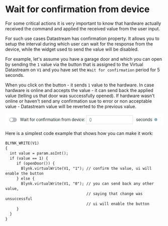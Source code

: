 # Wait for confirmation from device

For some critical actions it is very important to know that hardware actually received the command and applied the received value from the user input.

For such use cases Datastream has confirmation property. It allows you to setup the interval during which user can wait for the response from the device, while the widget used to send the value will be disabled.

For example, let's assume you have a garage door and which you can open by sending the `1` value via the button that is assigned to the Virtual Datastream on `V1` and you have set the `Wait for confirmation` period for 5 seconds.

When you click on the button - it sends `1` value to the hardware. In case hardware is online and accepts the value - it can send back the applied value \(telling us that door was successfully opened\). If hardware wasn't online or haven't send any confirmation sue to error or non acceptable value - Datastream value will be reverted to the previous value.

![](../../../../.gitbook/assets/wait_for_confirm.gif)

Here is a simplest code example that shows how you can make it work:

```text
BLYNK_WRITE(V1)
{   
  int value = param.asInt();
  if (value == 1) {
     if (openDoor()) {
       Blynk.virtualWrite(V1, "1"); // confirm the value, ui will enable the button
     } else {
       Blynk.virtualWrite(V1, "0"); // you can send back any other value, 
                                    // saying that change was unsuccessful
                                    // ui will enable the button
     }
  }
}
```

